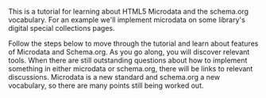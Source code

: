 This is a tutorial for learning about HTML5 Microdata and the schema.org 
vocabulary. For an example we'll implement microdata on some library's digital special 
collections pages. 
  
Follow
the steps below to move through the tutorial and learn about features of 
Microdata and Schema.org. As you go along, you will discover relevant tools. 
When there are still outstanding
questions about how to implement something in either microdata or schema.org,
there will be links to relevant discussions. Microdata is a new standard and 
schema.org a new vocabulary, so there are many points still being worked out.



